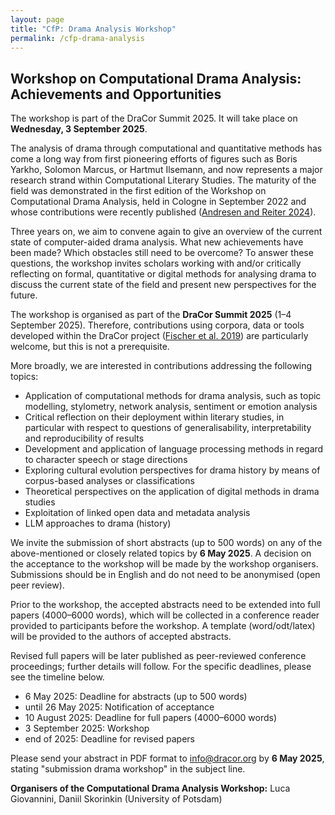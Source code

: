 ```yaml
---
layout: page
title: "CfP: Drama Analysis Workshop"
permalink: /cfp-drama-analysis
---
```


## Workshop on Computational Drama Analysis: Achievements and Opportunities

The workshop is part of the DraCor Summit 2025. It will take place on **Wednesday, 3 September 2025**.

The analysis of drama through computational and quantitative methods has come a long way from first pioneering efforts of figures such as Boris Yarkho, Solomon Marcus, or Hartmut Ilsemann, and now represents a major research strand within Computational Literary Studies. The maturity of the field was demonstrated in the first edition of the Workshop on Computational Drama Analysis, held in Cologne in September 2022 and whose contributions were recently published ([Andresen and Reiter 2024](https://doi.org/10.1515/9783111071824)).

Three years on, we aim to convene again to give an overview of the current state of computer-aided drama analysis. What new achievements have been made? Which obstacles still need to be overcome? To answer these questions, the workshop invites scholars working with and/or critically reflecting on formal, quantitative or digital methods for analysing drama to discuss the current state of the field and present new perspectives for the future.

The workshop is organised as part of the **DraCor Summit 2025** (1–4 September 2025). Therefore, contributions using corpora, data or tools developed within the DraCor project ([Fischer et al. 2019](https://doi.org/10.5281/zenodo.4284002)) are particularly welcome, but this is not a prerequisite.

More broadly, we are interested in contributions addressing the following topics:

* Application of computational methods for drama analysis, such as topic modelling, stylometry, network analysis, sentiment or emotion analysis
* Critical reflection on their deployment within literary studies, in particular with respect to questions of generalisability, interpretability and reproducibility of results
* Development and application of language processing methods in regard to character speech or stage directions
* Exploring cultural evolution perspectives for drama history by means of corpus-based analyses or classifications
* Theoretical perspectives on the application of digital methods in drama studies
* Exploitation of linked open data and metadata analysis
* LLM approaches to drama (history)

We invite the submission of short abstracts (up to 500 words) on any of the above-mentioned or closely related topics by **6 May 2025**. A decision on the acceptance to the workshop will be made by the workshop organisers. Submissions should be in English and do not need to be anonymised (open peer review).

Prior to the workshop, the accepted abstracts need to be extended into full papers (4000–6000 words), which will be collected in a conference reader provided to participants before the workshop. A template (word/odt/latex) will be provided to the authors of accepted abstracts.

Revised full papers will be later published as peer-reviewed conference proceedings; further details will follow. For the specific deadlines, please see the timeline below.

* 6 May 2025: Deadline for abstracts (up to 500 words)
* until 26 May 2025: Notification of acceptance
* 10 August 2025: Deadline for full papers (4000–6000 words)
* 3 September 2025: Workshop
* end of 2025: Deadline for revised papers

Please send your abstract in PDF format to [info@dracor.org](mailto:info@dracor.org) by **6 May 2025**, stating "submission drama workshop" in the subject line.

**Organisers of the Computational Drama Analysis Workshop:** Luca Giovannini, Daniil Skorinkin (University of Potsdam)
